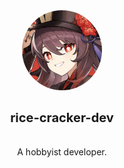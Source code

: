 <div
 style="display: flex; flex-direction: column; align-items: center;"
>
  <img
    style="width: 8rem; border-radius: 50%"
    src="assets/icon.png"
  />

  <p style="margin-top: 2rem; font-size: 20px; font-weight: bold">
    rice-cracker-dev
  </p>
  <p>A hobbyist developer.</p>
</div>
